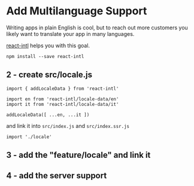 # Add Multilanguage Support

Writing apps in plain English is cool, but to reach out more customers you likely
want to translate your app in many languages.

[react-intl](https://www.npmjs.com/package/react-intl) helps you with this goal.

    npm install --save react-intl

## 2 - create src/locale.js

    import { addLocaleData } from 'react-intl'

    import en from 'react-intl/locale-data/en'
    import it from 'react-intl/locale-data/it'

    addLocaleData([ ...en, ...it ])

and link it into `src/index.js` and `src/index.ssr.js`

    import './locale'

## 3 - add the "feature/locale" and link it

## 4 - add the server support



